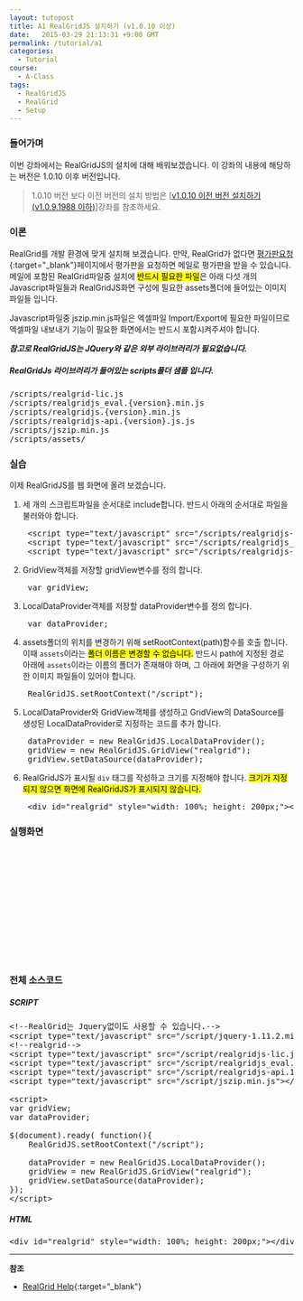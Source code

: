 ```yaml
---
layout: tutopost
title: A1 RealGridJS 설치하기 (v1.0.10 이상)
date:   2015-03-29 21:13:31 +9:00 GMT
permalink: /tutorial/a1
categories:
  - Tutorial
course:
  - A-Class
tags: 
  - RealGridJS
  - RealGrid
  - Setup
---
```


<script type="text/javascript" src="/script/realgridjs-lic.js"></script>
<script type="text/javascript" src="/script/realgridjs_eval.1.0.13.min.js"></script>
<script type="text/javascript" src="/script/realgridjs-api.1.0.13.js"></script>

<script>
var gridView;
var dataProvider;

$(document).ready( function(){
    RealGridJS.setTrace(false);
    RealGridJS.setRootContext("/script");
    
    dataProvider = new RealGridJS.LocalDataProvider();
    gridView = new RealGridJS.GridView("realgrid");
    gridView.setDataSource(dataProvider);    
});   
</script>

### 들어가며

이번 강좌에서는 RealGridJS의 설치에 대해 배워보겠습니다. 이 강좌의 내용에 해당하는 버전은 1.0.10 이후 버전입니다.

> 1.0.10 버전 보다 이전 버전의 설치 방법은 \[[v1.0.10 이전 버전 설치하기 (v1.0.9.1988 이하)](/tutorial/a1-2)\]강좌를 참조하세요.

### 이론

RealGrid를 개발 환경에 맞게 설치해 보겠습니다. 만약, RealGrid가 없다면 [평가판요청](http://www.realgrid.com/#download){:target="_blank"}페이지에서 평가판을 요청하면 메일로 평가판을 받을 수 있습니다. 메일에 포함된 RealGrid파일중 설치에 <mark>반드시 필요한 파일</mark>은 아래 다섯 개의 Javascript파일들과 RealGridJS화면 구성에 필요한 assets폴더에 들어있는 이미지 파일들 입니다.

Javascript파일중 jszip.min.js파일은 엑셀파일 Import/Export에 필요한 파일이므로 엑셀파일 내보내기 기능이 필요한 화면에서는 반드시 포함시켜주셔야 합니다.

***참고로 RealGridJS는 JQuery와 같은 외부 라이브러리가 필요없습니다.***    

##### RealGridJs 라이브러리가 들어있는 scripts폴더 샘플 입니다.

<pre>
/scripts/realgrid-lic.js
/scripts/realgridjs_eval.{version}.min.js
/scripts/realgridjs.{version}.min.js 
/scripts/realgridjs-api.{version}.js.js
/scripts/jszip.min.js
/scripts/assets/
</pre>

### 실습

이제 RealGridJS를 웹 화면에 올려 보겠습니다.   

1. 세 개의 스크립트파일을 순서대로 include합니다. 반드시 아래의 순서대로 파일을 불러와야 합니다.

    <pre class="prettyprint">
    &lt;script type="text/javascript" src="/scripts/realgridjs-lic.js"&gt;&lt;/script&gt;
    &lt;script type="text/javascript" src="/scripts/realgridjs_eval.1.0.13.min.js"&gt;&lt;/script&gt;
    &lt;script type="text/javascript" src="/scripts/realgridjs-api.1.0.13.js"&gt;&lt;/script&gt;</pre>

2. GridView객체를 저장할 gridView변수를 정의 합니다.

    <pre class="prettyprint">
    var gridView;</pre>

3. LocalDataProvider객체를 저장할 dataProvider변수를 정의 합니다.

    <pre class="prettyprint">
    var dataProvider;</pre>

4. assets폴더의 위치를 변경하기 위해 setRootContext(path)함수를 호출 합니다. 이때 `assets`이라는 <mark>폴더 이름은 변경할 수 없습니다.</mark> 반드시 path에 지정된 경로 아래에 `assets`이라는 이름의 폴더가 존재해야 하며, 그 아래에 화면을 구성하기 위한 이미지 파일들이 있어야 합니다.

    <pre class="prettyprint">
    RealGridJS.setRootContext(&quot;/script&quot;);</pre>

5. LocalDataProvider와 GridView객체를 생성하고 GridView의 DataSource를 생성된 LocalDataProvider로 지정하는 코드를 추가 합니다.

    <pre class="prettyprint">
    dataProvider = new RealGridJS.LocalDataProvider();
    gridView = new RealGridJS.GridView(&quot;realgrid&quot;);
    gridView.setDataSource(dataProvider);</pre>

6. RealGridJS가 표시될 `div` 태그를 작성하고 크기를 지정해야 합니다. <mark>크기가 지정되지 않으면 화면에 RealGridJS가 표시되지 않습니다.</mark>

    <pre class="prettyprint">
    &lt;div id=&quot;realgrid&quot; style=&quot;width: 100%; height: 200px;&quot;&gt;&lt;/div&gt;</pre>
    

### 실행화면

<div id="realgrid" style="width: 100%; height: 200px;"></div>
<p></p>

### 전체 소스코드

##### SCRIPT    
<pre class="prettyprint full-source-script">
&lt;!--RealGrid&#xb294; Jquery&#xc5c6;&#xc774;&#xb3c4; &#xc0ac;&#xc6a9;&#xd560; &#xc218; &#xc788;&#xc2b5;&#xb2c8;&#xb2e4;.--&gt;
&lt;script type=&quot;text/javascript&quot; src=&quot;/script/jquery-1.11.2.min.js&quot;&gt;&lt;/script&gt;
&lt;!--realgrid--&gt;
&lt;script type=&quot;text/javascript&quot; src=&quot;/script/realgridjs-lic.js&quot;&gt;&lt;/script&gt;
&lt;script type=&quot;text/javascript&quot; src=&quot;/script/realgridjs_eval.1.0.13.min.js&quot;&gt;&lt;/script&gt;
&lt;script type=&quot;text/javascript&quot; src=&quot;/script/realgridjs-api.1.0.13.js&quot;&gt;&lt;/script&gt;
&lt;script type=&quot;text/javascript&quot; src=&quot;/script/jszip.min.js&quot;&gt;&lt;/script&gt;

&lt;script&gt;
var gridView;
var dataProvider;

$(document).ready( function(){
    RealGridJS.setRootContext(&quot;/script&quot;);
    
    dataProvider = new RealGridJS.LocalDataProvider();
    gridView = new RealGridJS.GridView(&quot;realgrid&quot;);
    gridView.setDataSource(dataProvider);    
});   
&lt;/script&gt;
</pre>

##### HTML
<pre class="prettyprint full-source-html">
&lt;div id=&quot;realgrid&quot; style=&quot;width: 100%; height: 200px;&quot;&gt;&lt;/div&gt;
</pre>

---
**참조**

* [RealGrid Help](http://help.realgrid.com){:target="_blank"}